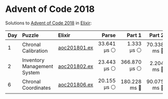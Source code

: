# Advent of Code 2018

Solutions to [Advent of Code 2018](https://adventofcode.com/2018/) in [Elixir](https://elixir-lang.org/):

| Day  | Puzzle                      | Elixir                                                      |       Parse |       Part 1 |      Part 2 |
| :--- | :-------------------------- | :---------------------------------------------------------- | ----------: | -----------: | ----------: |
| 1    | Chronal Calibration         | [aoc201801.ex](01_chronal_calibration/aoc201801.ex)         | 33.641 µs ⚪️ |   1.333 µs ⚪️ | 70.338 ms 🔵 |
| 2    | Inventory Management System | [aoc201802.ex](02_inventory_management_system/aoc201802.ex) | 23.443 µs ⚪️ | 366.870 µs ⚪️ |  2.204 ms 🔵 |
| 6    | Chronal Coordinates         | [aoc201806.ex](06_chronal_coordinates/aoc201806.ex)         | 20.155 µs ⚪️ | 180.228 ms 🔵 | 90.075 ms 🔵 |
